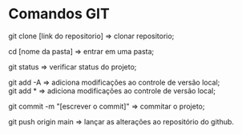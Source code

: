 # Comandos GIT

git clone [link do repositorio] => clonar repositorio;

cd [nome da pasta] => entrar em uma pasta;

git status => verificar status do projeto;

git add -A => adiciona modificações ao controle de versão local;  
git add * => adiciona modificações ao controle de versão local;

git commit -m "[escrever o commit]" => commitar o projeto;

git push origin main => lançar as alterações ao repositório do github.



